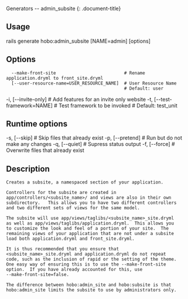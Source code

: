 Generators -- admin\_subsite
{: .document-title}


## Usage

    

  rails generate hobo:admin_subsite [NAME=admin] [options]


## Options

    

      --make-front-site                          # Rename application.dryml to front_site.dryml
      [--user-resource-name=USER_RESOURCE_NAME]  # User Resource Name
                                                 # Default: user
  -i, [--invite-only]                            # Add features for an invite only website
  -t, [--test-framework=NAME]                    # Test framework to be invoked
                                                 # Default: test_unit


## Runtime options

    

  -s, [--skip]     # Skip files that already exist
  -p, [--pretend]  # Run but do not make any changes
  -q, [--quiet]    # Supress status output
  -f, [--force]    # Overwrite files that already exist


## Description

    


    Creates a subsite, a namespaced section of your application.

    Controllers for the subsite are created in
    app/controllers/<subsite_name>/ and views are also in their own
    subdirectory.   This allows you to have two different controllers
    and two different sets of views for the same model.

    The subsite will use app/views/taglibs/<subsite_name>_site.dryml
    as well as app/views/taglibs/application.dryml.  This allows you
    to customize the look and feel of a portion of your site.  The
    remaining views of your application that are not under a subsite
    load both application.dryml and front_site.dryml.

    It is thus recommended that you ensure that
    <subsite_name>_site.dryml and application.dryml do not repeat
    code, such as the inclusion of rapid or the setting of the theme.
    One easy way of ensuring this is to use the --make-front-site
    option.  If you have already accounted for this, use
    --make-front-site=false.

    The difference between hobo:admin_site and hobo:subsite is that
    hobo:admin_site limits the subsite to use by administrators only.

